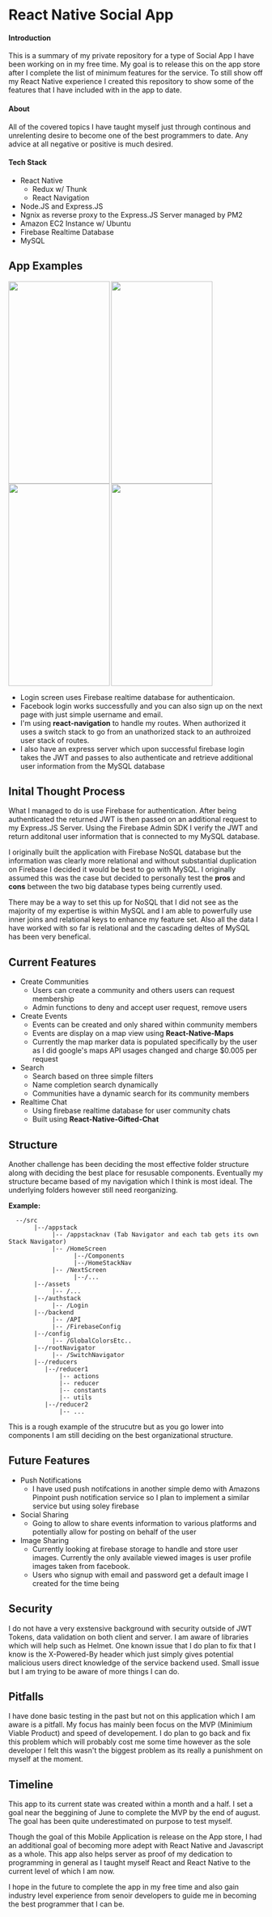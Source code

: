 # React Native Social App

#### Introduction

This is a summary of my private repository for a type of Social App I have been working on in my free time. My goal is to release this on the app store after I complete the list of minimum features for the service. To still show off my React Native experience I created this repository to show some of the features that I have included with in the app to date.

#### About

All of the covered topics I have taught myself just through continous and unrelenting desire to become one of the best programmers to date. Any advice at all negative or positive is much desired.

#### Tech Stack

- React Native
  - Redux w/ Thunk
  - React Navigation
- Node.JS and Express.JS
- Ngnix as reverse proxy to the Express.JS Server managed by PM2
- Amazon EC2 Instance w/ Ubuntu
- Firebase Realtime Database
- MySQL

## App Examples

<img src="https://github.com/TheJoeCollins/React-Native-Mobile-Social-App/blob/master/assets/loginscreen.png" width="200px" height="400px" align="left" >
<img src="https://github.com/TheJoeCollins/React-Native-Mobile-Social-App/blob/master/assets/homescreen.png" width="200px" height="400px" align="left" >
<img src="https://github.com/TheJoeCollins/React-Native-Mobile-Social-App/blob/master/assets/communitys.png" width="200px" height="400px" align="left" >
<img src="https://github.com/TheJoeCollins/React-Native-Mobile-Social-App/blob/master/assets/communityevents.png" width="200px" height="400px"  >

- Login screen uses Firebase realtime database for authenticaion. 
- Facebook login works successfully and you can also sign up on the next page with just simple username and email. 
- I'm using **react-navigation** to handle my routes. When authorized it uses a switch stack to go from an unathorized stack to an authroized user stack of routes. 
- I also have an express server which upon successful firebase login takes the JWT and passes to also authenticate and retrieve additional user information from the MySQL database



## Inital Thought Process

What I managed to do is use Firebase for authentication. After being authenticated the returned JWT is then passed on an additional request to my Express.JS Server. Using the Firebase Admin SDK I verify the JWT and return additonal user information that is connected to my MySQL database. 

I originally built the application with Firebase NoSQL database but the information was clearly more relational and without substantial duplication on Firebase I decided it would be best to go with MySQL. I originally assumed this was the case but decided to personally test the **pros** and **cons** between the two big database types being currently used.

There may be a way to set this up for NoSQL that I did not see as the majority of my expertise is within MySQL and I am able to powerfully use inner joins and relational keys to enhance my feature set. Also all the data I have worked with so far is relational and the cascading deltes of MySQL has been very benefical.

## Current Features

- Create Communities
  - Users can create a community and others users can request membership
  - Admin functions to deny and accept user request, remove users
- Create Events
  - Events can be created and only shared within community members
  - Events are display on a map view using **React-Native-Maps**
  - Currently the map marker data is populated specifically by the user as I did google's maps API usages changed and charge $0.005 per request
- Search
  - Search based on three simple filters
  - Name completion search dynamically
  - Communities have a dynamic search for its community members
- Realtime Chat
  - Using firebase realtime database for user community chats
  - Built using **React-Native-Gifted-Chat**


## Structure

Another challenge has been deciding the most effective folder structure along with deciding the best place for resusable components. Eventually my structure became based of my navigation which I think is most ideal. The underlying folders however still need reorganizing. 

**Example:**

```
  --/src
       |--/appstack
            |-- /appstacknav (Tab Navigator and each tab gets its own Stack Navigator)
            |-- /HomeScreen
                  |--/Components
                  |--/HomeStackNav
            |-- /NextScreen
                  |--/...
       |--/assets
            |-- /...
       |--/authstack
            |-- /Login
       |--/backend
            |-- /API
            |-- /FirebaseConfig
       |--/config
            |-- /GlobalColorsEtc..
       |--/rootNavigator
            |-- /SwitchNavigator
       |--/reducers
          |--/reducer1
              |-- actions
              |-- reducer
              |-- constants
              |-- utils
          |--/reducer2
              |-- ...
``` 

This is a rough example of the strucutre but as you go lower into components I am still deciding on the best organizational structure.

## Future Features

- Push Notifications
  - I have used push notifcations in another simple demo with Amazons Pinpoint push notification service so I plan to implement a similar service but using soley firebase
- Social Sharing
  - Going to allow to share events information to various platforms and potentially allow for posting on behalf of the user
- Image Sharing
  - Currently looking at firebase storage to handle and store user images. Currently the only available viewed images is user profile images taken from facebook. 
  - Users who signup with email and password get a default image I created for the time being
  
## Security

I do not have a very exstensive background with security outside of JWT Tokens, data validation on both client and server. I am aware of libraries which will help such as Helmet.
One known issue that I do plan to fix that I know is the X-Powered-By header which just simply gives potential malicious users direct knowledge of the service backend used. Small issue but I am trying to be aware of more things I can do.


## Pitfalls

I have done basic testing in the past but not on this application which I am aware is a pitfall. My focus has mainly been 
focus on the MVP (Minimium Viable Product) and speed of developement. I do plan to go back and fix this problem which will probably cost me some time however as the sole developer I felt this wasn't the biggest problem as its really a punishment on myself at the moment.


## Timeline

This app to its current state was created within a month and a half. I set a goal near the beggining of June to complete the MVP by the end of august. The goal has been quite underestimated on purpose to test myself. 

Though the goal of this Mobile Application is release on the App store, I had an additional goal of becoming more adept with React Native and Javascript as a whole. This app also helps server as proof of my dedication to programming in general as I taught myself React and React Native to the current level of which I am now.

I hope in the future to complete the app in my free time and also gain industry level experience from senoir developers to guide me in becoming the best programmer that I can be.
  




